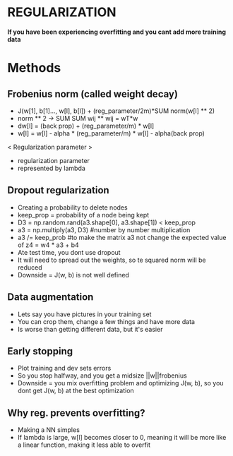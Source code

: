 # REGULARIZATION

**If you have been experiencing overfitting and you cant add more training data**

# Methods

## Frobenius norm (called weight decay)
- J(w[1], b[1]..., w[l], b[l]) + (reg_parameter/2m)*SUM norm(w[l] ** 2)
- norm ** 2 -> SUM SUM wij ** wij = wT*w 
- dw[l] = (back prop) + (reg_parameter/m) * w[l]
- w[l] = w[l] - alpha * (reg_parameter/m) * w[l] - alpha(back prop) 

< Regularization parameter >
- regularization parameter
- represented by lambda


## Dropout regularization
- Creating a probability to delete nodes
- keep_prop = probability of a node being kept
- D3 = np.random.rand(a3.shape[0], a3.shape[1]) < keep_prop
- a3 = np.multiply(a3, D3) #number by number multiplication
- a3 /= keep_prob #to make the matrix a3 not change the expected value of z4 = w4 * a3 + b4
- Ate test time, you dont use dropout
- It will need to spread out the weights, so te squared norm will be reduced
- Downside = J(w, b) is not well defined

## Data augmentation
- Lets say you have pictures in your training set
- You can crop them, change a few things and have more data
- Is worse than getting different data, but it's easier

## Early stopping
- Plot training and dev sets errors
- So you stop halfway, and you get a midsize ||w||frobenius
- Downside = you mix overfitting problem and optimizing J(w, b), so you dont get J(w, b) at the best optimization


## Why reg. prevents overfitting?

- Making a NN simples
- If lambda is large, w[l] becomes closer to 0, meaning it will be more like a linear function, making it less able to overfit
